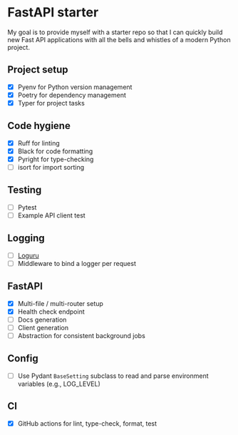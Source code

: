 # FastAPI starter

My goal is to provide myself with a starter repo so that I can quickly build new Fast API applications with all the bells and whistles of a modern Python project.

## Project setup

- [x] Pyenv for Python version management
- [x] Poetry for dependency management
- [x] Typer for project tasks

## Code hygiene

- [x] Ruff for linting
- [x] Black for code formatting
- [x] Pyright for type-checking
- [ ] isort for import sorting

## Testing

- [ ] Pytest
- [ ] Example API client test

## Logging

- [ ] [Loguru](https://github.com/Delgan/loguru)
- [ ] Middleware to bind a logger per request

## FastAPI

- [x] Multi-file / multi-router setup
- [x] Health check endpoint
- [ ] Docs generation
- [ ] Client generation
- [ ] Abstraction for consistent background jobs

## Config
- [ ] Use Pydant `BaseSetting` subclass to read and parse environment variables (e.g., LOG_LEVEL)

## CI

- [x] GitHub actions for lint, type-check, format, test
